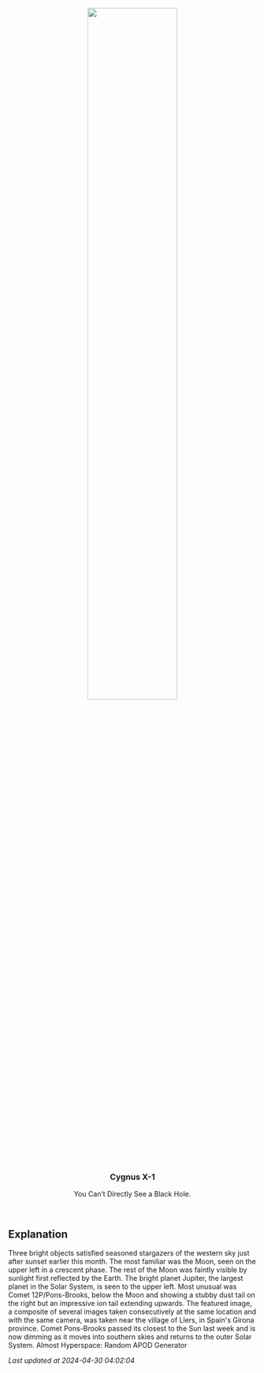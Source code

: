 <p align='center'>
    <img src='https://apod.nasa.gov/apod/image/2404/CometTriple_Casado_1080.jpg' width='60%' />
    <h3 align="center">Cygnus X-1</h3>
    <p align="center">You Can’t Directly See a Black Hole.</p>
</p>
<br/>

Explanation
--
Three bright objects satisfied seasoned stargazers of the western sky just after sunset earlier this month. The most familiar was the Moon, seen on the upper left in a crescent phase. The rest of the Moon was faintly visible by sunlight first reflected by the Earth. The bright planet Jupiter, the largest planet in the Solar System, is seen to the upper left.  Most unusual was Comet 12P/Pons-Brooks, below the Moon and showing a stubby dust tail on the right but an impressive ion tail extending upwards.  The featured image, a composite of several images taken consecutively at the same location and with the same camera, was taken near the village of Llers, in Spain's Girona province.  Comet Pons-Brooks passed its closest to the Sun last week and is now dimming as it moves into southern skies and returns to the outer Solar System.   Almost Hyperspace: Random APOD Generator


*Last updated at 2024-04-30 04:02:04*
